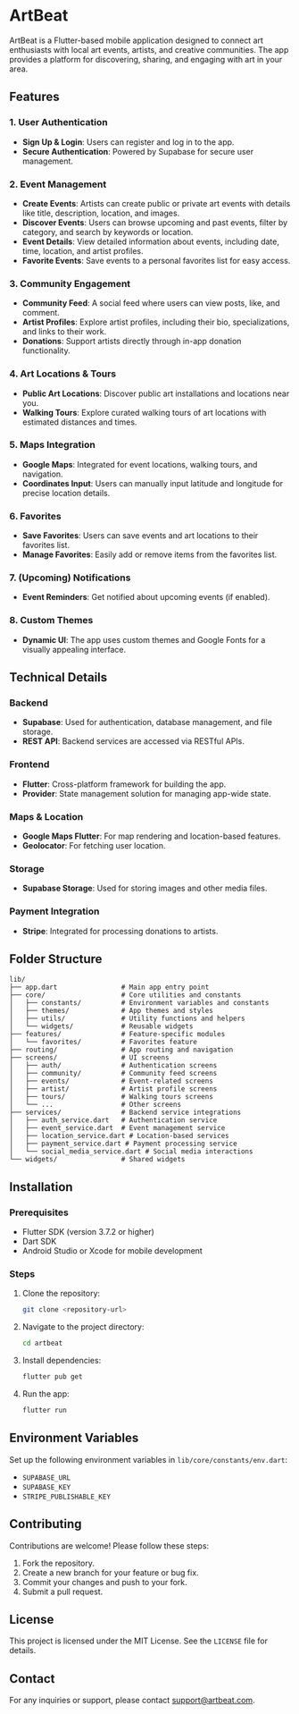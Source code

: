 # ArtBeat

ArtBeat is a Flutter-based mobile application designed to connect art enthusiasts with local art events, artists, and creative communities. The app provides a platform for discovering, sharing, and engaging with art in your area.

## Features

### 1. **User Authentication**
- **Sign Up & Login**: Users can register and log in to the app.
- **Secure Authentication**: Powered by Supabase for secure user management.

### 2. **Event Management**
- **Create Events**: Artists can create public or private art events with details like title, description, location, and images.
- **Discover Events**: Users can browse upcoming and past events, filter by category, and search by keywords or location.
- **Event Details**: View detailed information about events, including date, time, location, and artist profiles.
- **Favorite Events**: Save events to a personal favorites list for easy access.

### 3. **Community Engagement**
- **Community Feed**: A social feed where users can view posts, like, and comment.
- **Artist Profiles**: Explore artist profiles, including their bio, specializations, and links to their work.
- **Donations**: Support artists directly through in-app donation functionality.

### 4. **Art Locations & Tours**
- **Public Art Locations**: Discover public art installations and locations near you.
- **Walking Tours**: Explore curated walking tours of art locations with estimated distances and times.

### 5. **Maps Integration**
- **Google Maps**: Integrated for event locations, walking tours, and navigation.
- **Coordinates Input**: Users can manually input latitude and longitude for precise location details.

### 6. **Favorites**
- **Save Favorites**: Users can save events and art locations to their favorites list.
- **Manage Favorites**: Easily add or remove items from the favorites list.

### 7. (Upcoming) **Notifications**
- **Event Reminders**: Get notified about upcoming events (if enabled).

### 8. **Custom Themes**
- **Dynamic UI**: The app uses custom themes and Google Fonts for a visually appealing interface.

## Technical Details

### **Backend**
- **Supabase**: Used for authentication, database management, and file storage.
- **REST API**: Backend services are accessed via RESTful APIs.

### **Frontend**
- **Flutter**: Cross-platform framework for building the app.
- **Provider**: State management solution for managing app-wide state.

### **Maps & Location**
- **Google Maps Flutter**: For map rendering and location-based features.
- **Geolocator**: For fetching user location.

### **Storage**
- **Supabase Storage**: Used for storing images and other media files.

### **Payment Integration**
- **Stripe**: Integrated for processing donations to artists.

## Folder Structure

```
lib/
├── app.dart                # Main app entry point
├── core/                   # Core utilities and constants
│   ├── constants/          # Environment variables and constants
│   ├── themes/             # App themes and styles
│   ├── utils/              # Utility functions and helpers
│   └── widgets/            # Reusable widgets
├── features/               # Feature-specific modules
│   └── favorites/          # Favorites feature
├── routing/                # App routing and navigation
├── screens/                # UI screens
│   ├── auth/               # Authentication screens
│   ├── community/          # Community feed screens
│   ├── events/             # Event-related screens
│   ├── artist/             # Artist profile screens
│   ├── tours/              # Walking tours screens
│   └── ...                 # Other screens
├── services/               # Backend service integrations
│   ├── auth_service.dart   # Authentication service
│   ├── event_service.dart  # Event management service
│   ├── location_service.dart # Location-based services
│   ├── payment_service.dart # Payment processing service
│   └── social_media_service.dart # Social media interactions
└── widgets/                # Shared widgets
```

## Installation

### Prerequisites
- Flutter SDK (version 3.7.2 or higher)
- Dart SDK
- Android Studio or Xcode for mobile development

### Steps
1. Clone the repository:
   ```bash
   git clone <repository-url>
   ```
2. Navigate to the project directory:
   ```bash
   cd artbeat
   ```
3. Install dependencies:
   ```bash
   flutter pub get
   ```
4. Run the app:
   ```bash
   flutter run
   ```

## Environment Variables
Set up the following environment variables in `lib/core/constants/env.dart`:
- `SUPABASE_URL`
- `SUPABASE_KEY`
- `STRIPE_PUBLISHABLE_KEY`

## Contributing
Contributions are welcome! Please follow these steps:
1. Fork the repository.
2. Create a new branch for your feature or bug fix.
3. Commit your changes and push to your fork.
4. Submit a pull request.

## License
This project is licensed under the MIT License. See the `LICENSE` file for details.

## Contact
For any inquiries or support, please contact [support@artbeat.com](mailto:support@artbeat.com).

